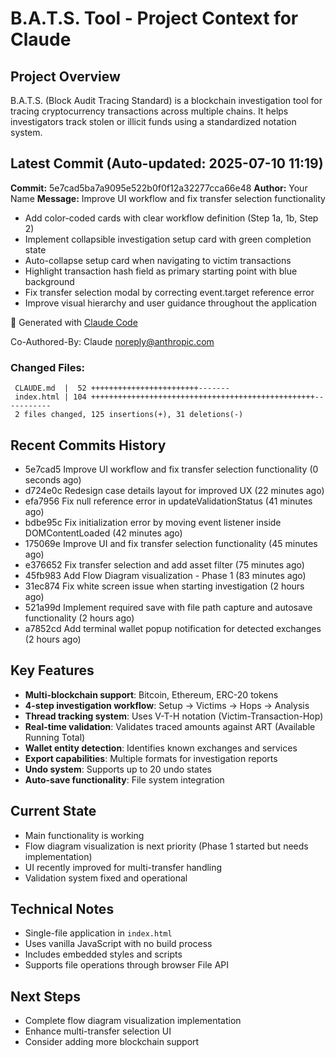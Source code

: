 # B.A.T.S. Tool - Project Context for Claude

## Project Overview
B.A.T.S. (Block Audit Tracing Standard) is a blockchain investigation tool for tracing cryptocurrency transactions across multiple chains. It helps investigators track stolen or illicit funds using a standardized notation system.

## Latest Commit (Auto-updated: 2025-07-10 11:19)

**Commit:** 5e7cad5ba7a9095e522b0f0f12a32277cca66e48
**Author:** Your Name
**Message:** Improve UI workflow and fix transfer selection functionality

- Add color-coded cards with clear workflow definition (Step 1a, 1b, Step 2)
- Implement collapsible investigation setup card with green completion state
- Auto-collapse setup card when navigating to victim transactions
- Highlight transaction hash field as primary starting point with blue background
- Fix transfer selection modal by correcting event.target reference error
- Improve visual hierarchy and user guidance throughout the application

🤖 Generated with [Claude Code](https://claude.ai/code)

Co-Authored-By: Claude <noreply@anthropic.com>

### Changed Files:
```
 CLAUDE.md  |  52 ++++++++++++++++++++++++-------
 index.html | 104 ++++++++++++++++++++++++++++++++++++++++++++++++++-----------
 2 files changed, 125 insertions(+), 31 deletions(-)
```

## Recent Commits History

- 5e7cad5 Improve UI workflow and fix transfer selection functionality (0 seconds ago)
- d724e0c Redesign case details layout for improved UX (22 minutes ago)
- efa7956 Fix null reference error in updateValidationStatus (41 minutes ago)
- bdbe95c Fix initialization error by moving event listener inside DOMContentLoaded (42 minutes ago)
- 175069e Improve UI and fix transfer selection functionality (45 minutes ago)
- e376652 Fix transfer selection and add asset filter (75 minutes ago)
- 45fb983 Add Flow Diagram visualization - Phase 1 (83 minutes ago)
- 31ec874 Fix white screen issue when starting investigation (2 hours ago)
- 521a99d Implement required save with file path capture and autosave functionality (2 hours ago)
- a7852cd Add terminal wallet popup notification for detected exchanges (2 hours ago)

## Key Features
- **Multi-blockchain support**: Bitcoin, Ethereum, ERC-20 tokens
- **4-step investigation workflow**: Setup → Victims → Hops → Analysis
- **Thread tracking system**: Uses V-T-H notation (Victim-Transaction-Hop)
- **Real-time validation**: Validates traced amounts against ART (Available Running Total)
- **Wallet entity detection**: Identifies known exchanges and services
- **Export capabilities**: Multiple formats for investigation reports
- **Undo system**: Supports up to 20 undo states
- **Auto-save functionality**: File system integration

## Current State
- Main functionality is working
- Flow diagram visualization is next priority (Phase 1 started but needs implementation)
- UI recently improved for multi-transfer handling
- Validation system fixed and operational

## Technical Notes
- Single-file application in `index.html`
- Uses vanilla JavaScript with no build process
- Includes embedded styles and scripts
- Supports file operations through browser File API

## Next Steps
- Complete flow diagram visualization implementation
- Enhance multi-transfer selection UI
- Consider adding more blockchain support
